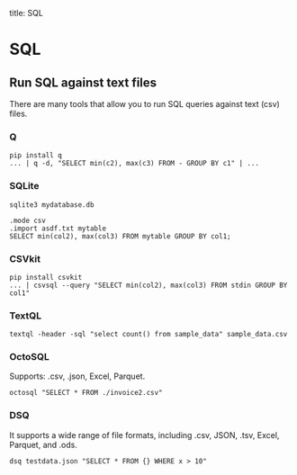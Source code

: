 title: SQL

# **SQL**


## **Run SQL against text files**

There are many tools that allow you to run SQL queries against text (csv) files.

### **Q**

```
pip install q
... | q -d, "SELECT min(c2), max(c3) FROM - GROUP BY c1" | ...
```


### **SQLite**


```
sqlite3 mydatabase.db

.mode csv
.import asdf.txt mytable
SELECT min(col2), max(col3) FROM mytable GROUP BY col1;
```


### **CSVkit**

```
pip install csvkit
... | csvsql --query "SELECT min(col2), max(col3) FROM stdin GROUP BY col1"
```


### **TextQL**

```
textql -header -sql "select count() from sample_data" sample_data.csv
```


### **OctoSQL**

Supports: .csv, .json, Excel, Parquet.

```
octosql "SELECT * FROM ./invoice2.csv"
```



### **DSQ**

It supports a wide range of file formats, including .csv, JSON, .tsv, Excel, Parquet, and .ods.

```
dsq testdata.json "SELECT * FROM {} WHERE x > 10"

```
